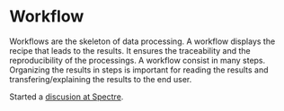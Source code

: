# Workflow

Workflows are the skeleton of data processing. A workflow displays the recipe that leads to the results. It ensures the traceability and the reproducibility of the processings.
A workflow consist in many steps. Organizing the results in steps is important for reading the results and transfering/explaining the results to the end user.

Started a [discusion at Spectre](https://github.com/ImmuneDynamics/Spectre/discussions/81).
